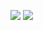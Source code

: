 [![](https://github-readme-stats.rinc.vercel.app/api?include_all_commits=true&line_height=24&username=R1NC&show_icons=true&theme=vue&hide_title=false)]()
[![](https://github-readme-stats.rinc.vercel.app/api/top-langs/?layout=compact&username=R1NC&show_icons=true&theme=vue&hide_title=false)]()
